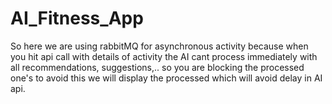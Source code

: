 # AI_Fitness_App


So here we are using rabbitMQ for asynchronous activity because when you hit api call with details of activity the AI cant process immediately with all recommendations, suggestions,.. so you are blocking the processed one's to avoid this we will display the processed which will avoid delay in AI api.